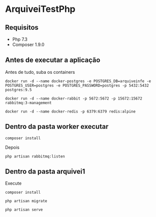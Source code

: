 # ArquiveiTestPhp

## Requisitos
- Php 7.3
- Composer 1.9.0

## Antes de executar a aplicação

Antes de tudo, suba os containers
```
docker run -d --name docker-postgres -e POSTGRES_DB=arquiveinfe -e POSTGRES_USER=postgres -e POSTGRES_PASSWORD=postgres -p 5432:5432 postgres:9.5
```
```
docker run -d --name docker-rabbit -p 5672:5672 -p 15672:15672 rabbitmq:3-management
```
```
docker run -d --name docker-redis -p 6379:6379 redis:alpine
```
## Dentro da pasta worker executar

```
composer install
```

Depois

```
php artisan rabbitmq:listen
```

## Dentro da pasta arquivei1

Execute

```
composer install
```
```
php artisan migrate
```

```
php artisan serve
```
